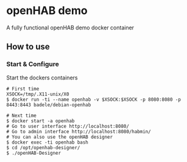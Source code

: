 # openHAB demo

A fully functional openHAB demo docker container

## How to use

### Start & Configure

Start the dockers containers

    # First time
    XSOCK=/tmp/.X11-unix/X0
    $ docker run -ti --name openhab -v $XSOCK:$XSOCK -p 8080:8080 -p 8443:8443 badele/debian-openhab

    # Next time
    $ docker start -a openhab
    # Go to user interface http://localhost:8080/
    # Go to admin interface http://localhost:8080/habmin/
    # You can also use the openHAB designer
    $ docker exec -ti openhab bash
    $ cd /opt/openhab-designer/
    $ ./openHAB-Designer
